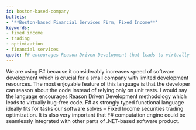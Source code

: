 ```yaml
---
id: boston-based-company
bullets:
- '**Boston-based Financial Services Firm, Fixed Income**'
keywords:
- fixed income
- trading
- optimization
- financial services
quote: F# encourages Reason Driven Development that leads to virtually bug-free code
---
```

We are using F# because it considerably increases speed of software development which is crucial 
for a small company with limited development resources.  The most enjoyable feature of this language 
is that the developer can reason about the code instead of relying only on unit tests. 
I would say the language encourages Reason Driven Development methodology which leads to 
virtually bug-free code.  F# as strongly typed functional language ideally fits for tasks our 
software solves – Fixed Income securities trading optimization. It is also very important that 
F# computation engine could be seamlessly integrated with other parts of .NET-based software product. 

    